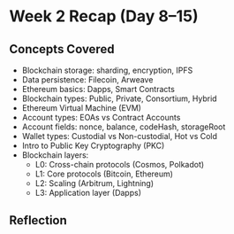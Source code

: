 # Week 2 Recap (Day 8–15)

## Concepts Covered

- Blockchain storage: sharding, encryption, IPFS
- Data persistence: Filecoin, Arweave
- Ethereum basics: Dapps, Smart Contracts
- Blockchain types: Public, Private, Consortium, Hybrid
- Ethereum Virtual Machine (EVM)
- Account types: EOAs vs Contract Accounts
- Account fields: nonce, balance, codeHash, storageRoot
- Wallet types: Custodial vs Non-custodial, Hot vs Cold
- Intro to Public Key Cryptography (PKC)
- Blockchain layers:
  - L0: Cross-chain protocols (Cosmos, Polkadot)
  - L1: Core protocols (Bitcoin, Ethereum)
  - L2: Scaling (Arbitrum, Lightning)
  - L3: Application layer (Dapps)

## Reflection

